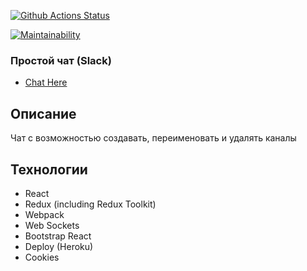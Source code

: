 [![Github Actions Status](https://github.com/hexlet-components/projects-frontend-l4-server/workflows/Node%20CI/badge.svg)](https://github.com/kir58/frontend-project-lvl4/actions)

[![Maintainability](https://api.codeclimate.com/v1/badges/fb67686e41af402b9133/maintainability)](https://codeclimate.com/github/kir58/frontend-project-lvl4/maintainability)

### Простой чат (Slack)

* [Chat Here](https://hidden-bastion-38575.herokuapp.com/)

## Описание

Чат с возможностью создавать, переименовать и удалять каналы

## Технологии

* React
* Redux (including Redux Toolkit)
* Webpack
* Web Sockets
* Bootstrap React
* Deploy (Heroku)
* Cookies
